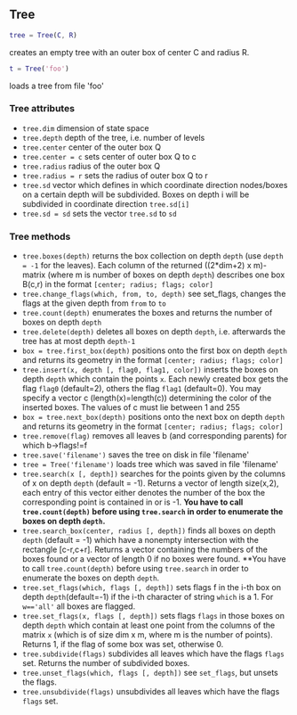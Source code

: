 ## Tree

```matlab
tree = Tree(C, R) 
```
creates an empty tree with an outer box of center C and radius R.
```matlab
t = Tree('foo') 
```
loads a tree from file 'foo'

### Tree attributes

* `tree.dim` dimension of state space
* `tree.depth` depth of the tree, i.e. number of levels
* `tree.center` center of the outer box Q
* `tree.center = c` sets center of outer box Q to c
* `tree.radius` radius of the outer box Q
* `tree.radius = r` sets the radius of outer box Q to r
* `tree.sd` vector which defines in which coordinate direction nodes/boxes on a certain depth will be subdivided. Boxes on depth i will be subdivided in coordinate direction `tree.sd[i]`
* `tree.sd = sd` sets the vector `tree.sd` to `sd`

### Tree methods

* `tree.boxes(depth)` returns the box collection on depth `depth` (use `depth = -1` for the leaves). Each column of the returned ((2*dim+2) x m)-matrix (where m is number of boxes on depth `depth`) describes one box B(c,r) in the format `[center; radius; flags; color]`
* `tree.change_flags(which, from, to, depth)` see set_flags, changes the flags at the given depth from `from` to `to`
* `tree.count(depth)` enumerates the boxes and returns the number of boxes on depth `depth`
* `tree.delete(depth)` deletes all boxes on depth `depth`, i.e. afterwards the tree has at most depth `depth-1`
* `box = tree.first_box(depth)` positions onto the first box on depth `depth` and returns its geometry in the format `[center; radius; flags; color]`
*  `tree.insert(x, depth [, flag0, flag1, color])` inserts the boxes on depth `depth` which contain the points `x`. Each newly created box gets the flag `flag0` (default=2), others the flag `flag1` (default=0). You may specify a vector c (length(x)=length(c)) determining the color of the inserted boxes. The values of c must lie between 1 and 255
* `box = tree.next_box(depth)` positions onto the next box on depth `depth` and returns its geometry in the format `[center; radius; flags; color]`
* `tree.remove(flag)` removes all leaves b (and corresponding parents) for which b->flags!=f
* `tree.save('filename')` saves the tree on disk in file 'filename'
* `tree = Tree('filename')` loads tree which was saved in file 'filename'
* `tree.search(x [, depth])` searches for the points given by the columns of x on depth `depth` (default = -1). Returns a vector of length size(x,2), each entry of this vector either denotes the number of the box the corresponding point is contained in or is -1. **You have to call `tree.count(depth)` before using `tree.search` in order to enumerate the boxes on depth `depth`.**
* `tree.search_box(center, radius [, depth])` finds all boxes on depth `depth` (default = -1) which have a nonempty intersection with the rectangle [c-r,c+r].  Returns a vector containing the numbers of the boxes found or a vector of length 0 if no boxes were found. **You have to call `tree.count(depth)` before using `tree.search` in order to enumerate the boxes on depth `depth`.
* `tree.set_flags(which, flags [, depth])` sets flags f in the i-th box on depth `depth`(default=-1) if the i-th character of string `which` is a 1. For `w=='all'` all boxes are flagged.
* `tree.set_flags(x, flags [, depth])` sets flags `flags` in those boxes on depth `depth` which contain at least one point from the columns of the matrix `x` (which is of size dim x m, where m is the number of points). Returns 1, if the flag of some box was set, otherwise 0.
* `tree.subdivide(flags)` subdivides all leaves which have the flags `flags` set. Returns the number of subdivided boxes.
* `tree.unset_flags(which, flags [, depth])` see `set_flags`, but unsets the flags.
* `tree.unsubdivide(flags)` unsubdivides all leaves which have the flags `flags` set.
